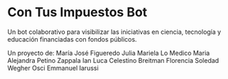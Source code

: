 # Con Tus Impuestos Bot
Un bot colaborativo para visibilizar las iniciativas en ciencia, tecnología y educación financiadas con fondos públicos. 

Un proyecto de:
María José Figueredo
Julia Mariela Lo Medico
Maria Alejandra Petino Zappala
Ian Luca Celestino Breitman
Florencia Soledad Wegher Osci
Emmanuel Iarussi
